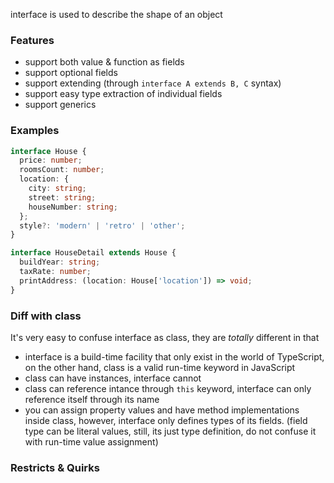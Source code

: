 interface is used to describe the shape of an object

### Features

- support both value & function as fields
- support optional fields
- support extending (through `interface A extends B, C` syntax)
- support easy type extraction of individual fields
- support generics

### Examples

```typescript
interface House {
  price: number;
  roomsCount: number;
  location: {
    city: string;
    street: string;
    houseNumber: string;
  };
  style?: 'modern' | 'retro' | 'other';
}

interface HouseDetail extends House {
  buildYear: string;
  taxRate: number;
  printAddress: (location: House['location']) => void;
}
```

### Diff with class

It's very easy to confuse interface as class, they are *totally* different in that

- interface is a build-time facility that only exist in the world of TypeScript, on the other hand, class is a valid run-time keyword in JavaScript
- class can have instances, interface cannot
- class can reference intance through `this` keyword, interface can only reference itself through its name
- you can assign property values and have method implementations inside class, however, interface only defines types of its fields. (field type can be literal values, still, its just type definition, do not confuse it with run-time value assignment)

### Restricts & Quirks

